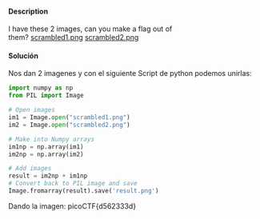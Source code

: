 #### Description

I have these 2 images, can you make a flag out of them? [scrambled1.png](https://mercury.picoctf.net/static/75e646e4ad19967ca1811f895fb40465/scrambled1.png) [scrambled2.png](https://mercury.picoctf.net/static/75e646e4ad19967ca1811f895fb40465/scrambled2.png)
#### Solución
Nos dan 2 imagenes y con el siguiente Script de python podemos unirlas:
```python
import numpy as np
from PIL import Image

# Open images
im1 = Image.open("scrambled1.png")
im2 = Image.open("scrambled2.png")

# Make into Numpy arrays
im1np = np.array(im1)
im2np = np.array(im2)

# Add images
result = im2np + im1np
# Convert back to PIL image and save
Image.fromarray(result).save('result.png')
```

Dando la imagen:
picoCTF{d562333d}